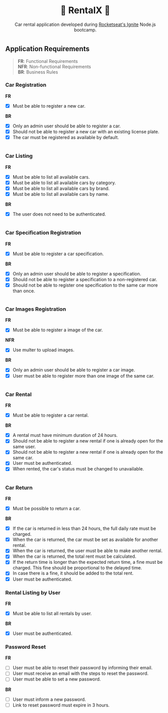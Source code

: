 <h1 align="center">🚀 RentalX 🚀</h1>

<p align="center">
Car rental application developed during <a href="https://www.rocketseat.com.br/ignite">Rocketseat's Ignite</a> Node.js bootcamp.
</p>

# 

## Application Requirements

> **FR**: Functional Requirements  
> **NFR**: Non-functional Requirements  
> **BR**: Business Rules


### Car Registration

**FR**
- [x] Must be able to register a new car.

**BR**
- [x] Only an admin user should be able to register a car.
- [x] Should not be able to register a new car with an existing license plate.
- [x] The car must be registered as available by default.

#

### Car Listing

**FR**
- [x] Must be able to list all available cars.
- [x] Must be able to list all available cars by category.
- [x] Must be able to list all available cars by brand.
- [x] Must be able to list all available cars by name.

**BR**
- [x] The user does not need to be authenticated.

#

### Car Specification Registration

**FR**
- [x] Must be able to register a car specification.

**BR**
- [x] Only an admin user should be able to register a specification.
- [x] Should not be able to register a specification to a non-registered car.
- [x] Should not be able to register one specification to the same car more than once.

#

### Car Images Registration

**FR**
- [x] Must be able to register a image of the car.

**NFR**
- [x] Use multer to upload images.

**BR**
- [x] Only an admin user should be able to register a car image.
- [x] User must be able to register more than one image of the same car.

#

### Car Rental

**FR**
- [x] Must be able to register a car rental.

**BR**
- [x] A rental must have minimum duration of 24 hours.
- [x] Should not be able to register a new rental if one is already open for the same user.
- [x] Should not be able to register a new rental if one is already open for the same car.
- [x] User must be authenticated.
- [x] When rented, the car's status must be changed to unavailable.

#

### Car Return

**FR**
- [x] Must be possible to return a car.

**BR**
- [x] If the car is returned in less than 24 hours, the full daily rate must be charged.
- [x] When the car is returned, the car must be set as available for another rental.
- [x] When the car is returned, the user must be able to make another rental.
- [x] When the car is returned, the total rent must be calculated.
- [x] If the return time is longer than the expected return time, a fine must be charged. This fine should be proportional to the delayed time.
- [x] In case there is a fine, it should be added to the total rent.
- [x] User must be authenticated.

### Rental Listing by User

**FR**
- [x] Must be able to list all rentals by user.

**BR**
- [x] User must be authenticated.

### Password Reset

**FR**
- [ ] User must be able to reset their password by informing their email.
- [ ] User must receive an email with the steps to reset the password.
- [ ] User must be able to set a new password.

**BR**
- [ ] User must inform a new password.
- [ ] Link to reset password must expire in 3 hours.